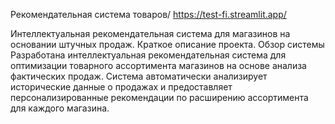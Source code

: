 Рекомендательная система товаров/
https://test-fi.streamlit.app/

Интеллектуальная рекомендательная система для магазинов на основании штучных продаж.
Краткое описание проекта.
Обзор системы
Разработана интеллектуальная рекомендательная система для оптимизации товарного ассортимента магазинов на основе анализа фактических продаж. Система автоматически анализирует исторические данные о продажах и предоставляет персонализированные рекомендации по расширению ассортимента для каждого магазина.
